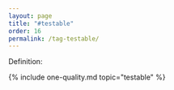 ```yaml
---
layout: page
title: "#testable"
order: 16
permalink: /tag-testable/
---
```


Definition:


<!-- include all qualities associated with this tag -->
{% include one-quality.md topic="testable"  %}
